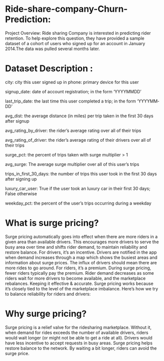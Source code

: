 # Ride-share-company-Churn-Prediction:

Project Overview:
Ride sharing Company is interested in predicting rider retention. To help explore this question, they have provided a sample dataset of a cohort of users who signed up for an account in January 2014.The data was pulled several months later.

# Dataset Description :

city: city this user signed up in phone: primary device for this user 

signup_date: date of account registration; in the form ‘YYYY­MM­DD’ 

last_trip_date: the last time this user completed a trip; in the form ‘YYYY­MM­DD’ 

avg_dist: the average distance (in miles) per trip taken in the first 30 days after signup 

avg_rating_by_driver: the rider’s average rating over all of their trips 

avg_rating_of_driver: the rider’s average rating of their drivers over all of their trips 

surge_pct: the percent of trips taken with surge multiplier > 1 

avg_surge: The average surge multiplier over all of this user’s trips 

trips_in_first_30_days: the number of trips this user took in the first 30 days after signing up 

luxury_car_user: True if the user took an luxury car in their first 30 days; False otherwise 

weekday_pct: the percent of the user’s trips occurring during a weekday

# What is surge pricing?
Surge pricing automatically goes into effect when there are more riders in a given area than available drivers. This encourages more drivers to serve the busy area over time and shifts rider demand, to maintain reliability and restore balance.
For drivers, it’s an incentive. Drivers are notified in the app when demand increases through a map which shows the busiest areas and information about surge prices. The influx of drivers should mean there are more rides to go around.
For riders, it’s a premium. During surge pricing, fewer riders typically pay the premium. Rider demand decreases as some riders wait for more drivers to become available, and the marketplace rebalances.
Keeping it effective & accurate. Surge pricing works because it’s closely tied to the level of the marketplace imbalance. Here’s how we try to balance reliability for riders and drivers:



# Why surge pricing?
Surge pricing is a relief valve for the ridesharing marketplace. Without it, when demand for rides exceeds the number of available drivers, riders would wait longer (or might not be able to get a ride at all). Drivers would have less incentive to accept requests in busy areas. Surge pricing helps restore balance to the network. By waiting a bit longer, riders can avoid the surge price.









